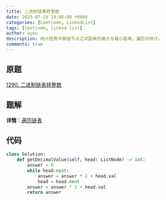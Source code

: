 ```yaml
---
title: 二进制链表转整数
date: 2025-07-19 19:00:00 +0800
categories: [Leetcode, LinkedList]
tags: [leetcode, linked-list]
author: ayou
description: 统计链表中极值节点之间距离的最大与最小距离。遍历并统计。
comments: true
---
```


## 原题
[1290. 二进制链表转整数](https://leetcode.cn/problems/convert-binary-number-in-a-linked-list-to-integer/description/)

## 题解
**详情**：[遍历链表](https://leetcode.cn/problems/convert-binary-number-in-a-linked-list-to-integer/solutions/3723060/bian-li-lian-biao-pythonjavaccgojsrust-b-ykjd)

## 代码
```python
class Solution:
    def getDecimalValue(self, head: ListNode) -> int:
        answer = 0
        while head.next:
            answer = answer * 2 + head.val
            head = head.next
        answer = answer * 2 + head.val
        return answer
```
